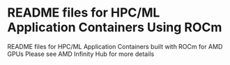 # README files for HPC/ML Application Containers Using ROCm
README files for HPC/ML Application Containers built with ROCm for AMD GPUs
Please see AMD Infinity Hub for more details

